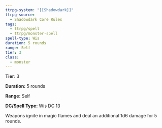 ```yaml
---
ttrpg-system: "[[Shadowdark]]"
ttrpg-source:
  - Shadowdark Core Rules
tags:
  - ttrpg/spell
  - ttrpg/monster-spell
spell-type: Wis
duration: 5 rounds
range: Self
tier: 3
class:
  - monster
---
```

**Tier**: 3

**Duration:** 5 rounds

**Range:** Self

**DC/Spell Type:** Wis DC 13

Weapons ignite in magic flames and deal an additional 1d6 damage for 5 rounds. 
